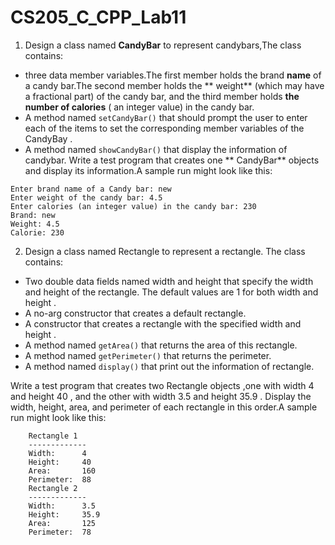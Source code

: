 <!--
 * @Github: https://github.com/Certseeds
 * @Organization: SUSTech
 * @Author: nanoseeds
 * @Date: 2020-06-09 08:41:57
 * @LastEditors: nanoseeds
 * @LastEditTime: 2021-06-30 23:06:48
 * @License: CC-BY-NC-SA_V4_0 or any later version 
 -->

# CS205_C_CPP_Lab11

1. Design a class named **CandyBar** to represent candybars,The class contains:

+ three data member variables.The first member holds the brand **name** of a candy bar.The second member holds the **
  weight** (which may have a fractional part) of the candy bar, and the third member holds **the number of calories** (
  an integer value) in the candy bar.
+ A method named `setCandyBar()` that should prompt the user to enter each of the items to set the corresponding member
  variables of the CandyBay .
+ A method named `showCandyBar()` that display the information of candybar. Write a test program that creates one **
  CandyBar** objects and display its information.A sample run might look like this:

``` log
Enter brand name of a Candy bar: new
Enter weight of the candy bar: 4.5
Enter calories (an integer value) in the candy bar: 230
Brand: new
Weight: 4.5
Calorie: 230
```

2. Design a class named Rectangle to represent a rectangle. The class contains:

+ Two double data fields named width and height that specify the width and height of the rectangle. The default values
  are 1 for both width and height .
+ A no-arg constructor that creates a default rectangle.
+ A constructor that creates a rectangle with the specified width and height .
+ A method named `getArea()` that returns the area of this rectangle.
+ A method named `getPerimeter()` that returns the perimeter.
+ A method named `display()` that print out the information of rectangle.

Write a test program that creates two Rectangle objects ,one with width 4 and height 40 , and the other with width 3.5
and height 35.9 . Display the width, height, area, and perimeter of each rectangle in this order.A sample run might look
like this:

``` log
    Rectangle 1
    -------------
    Width:      4
    Height:     40
    Area:       160
    Perimeter:  88
    Rectangle 2
    -------------
    Width:      3.5
    Height:     35.9
    Area:       125
    Perimeter:  78
```